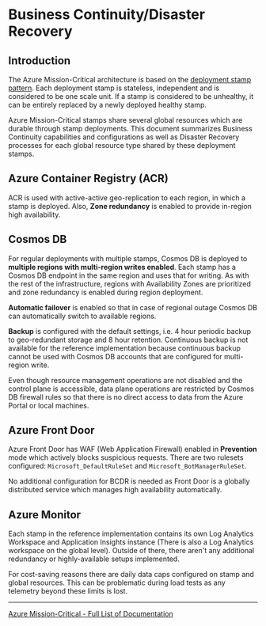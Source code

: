 # Business Continuity/Disaster Recovery

## Introduction

The Azure Mission-Critical architecture is based on the [deployment stamp pattern](https://docs.microsoft.com/azure/architecture/patterns/deployment-stamp). Each deployment stamp is stateless, independent and is considered to be one scale unit. If a stamp is considered to be unhealthy, it can be entirely replaced by a newly deployed healthy stamp.

Azure Mission-Critical stamps share several global resources which are durable through stamp deployments. This document summarizes Business Continuity capabilities and configurations as well as Disaster Recovery processes for each global resource type shared by these deployment stamps.

## Azure Container Registry (ACR)

ACR is used with active-active geo-replication to each region, in which a stamp is deployed. Also, **Zone redundancy** is enabled to provide in-region high availability.

## Cosmos DB

For regular deployments with multiple stamps, Cosmos DB is deployed to **multiple regions with multi-region writes enabled**. Each stamp has a Cosmos DB endpoint in the same region and uses that for writing. As with the rest of the infrastructure, regions with Availability Zones are prioritized and zone redundancy is enabled during region deployment.

**Automatic failover** is enabled so that in case of regional outage Cosmos DB can automatically switch to available regions.

**Backup** is configured with the default settings, i.e. 4 hour periodic backup to geo-redundant storage and 8 hour retention. Continuous backup is not available for the reference implementation because continuous backup cannot be used with Cosmos DB accounts that are configured for multi-region write.

Even though resource management operations are not disabled and the control plane is accessible, data plane operations are restricted by Cosmos DB firewall rules so that there is no direct access to data from the Azure Portal or local machines.

## Azure Front Door

Azure Front Door has WAF (Web Application Firewall) enabled in **Prevention** mode which actively blocks suspicious requests. There are two rulesets configured: `Microsoft_DefaultRuleSet` and `Microsoft_BotManagerRuleSet`.

No additional configuration for BCDR is needed as Front Door is a globally distributed service which manages high availability automatically.

## Azure Monitor

Each stamp in the reference implementation contains its own Log Analytics Workspace and Application Insights instance (There is also a Log Analytics workspace on the global level). Outside of there, there aren't any additional redundancy or highly-available setups implemented.

For cost-saving reasons there are daily data caps configured on stamp and global resources. This can be problematic during load tests as any telemetry beyond these limits is lost.

---
[Azure Mission-Critical - Full List of Documentation](/docs/README.md)
